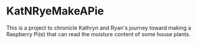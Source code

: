 # KatNRyeMakeAPie
This is a project to chronicle Kathryn and Ryan's journey toward making a Raspberry Pi(e) that can read the moisture content of some house plants.
